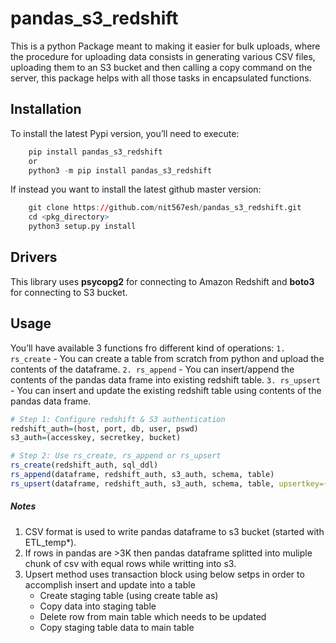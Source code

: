 pandas_s3_redshift
=============

This is a python Package meant to making it easier for bulk uploads, where the procedure for uploading data consists in generating various CSV files, uploading them to an S3 bucket and then calling a copy command on the server, this package helps with all those tasks in encapsulated functions.

Installation
------------

To install the latest Pypi version, you’ll need to execute:

``` r
    pip install pandas_s3_redshift
    or
    python3 -m pip install pandas_s3_redshift
```

If instead you want to install the latest github master version:

``` r
    git clone https://github.com/nit567esh/pandas_s3_redshift.git
    cd <pkg_directory>
    python3 setup.py install
```

Drivers
-------

This library uses **psycopg2** for connecting to Amazon Redshift and **boto3** for connecting to S3 bucket.

Usage
-----

You’ll have available 3 functions fro different kind of operations:
`1. rs_create` - You can create a table from scratch from python and upload the contents of the dataframe.
`2. rs_append` - You can insert/append the contents of the pandas data frame into existing redshift table.
`3. rs_upsert` - You can insert and update the existing redshift table using contents of the pandas data frame.

``` r
# Step 1: Configure redshift & S3 authentication
redshift_auth=(host, port, db, user, pswd)
s3_auth=(accesskey, secretkey, bucket)

# Step 2: Use rs_create, rs_append or rs_upsert
rs_create(redshift_auth, sql_ddl)
rs_append(dataframe, redshift_auth, s3_auth, schema, table)
rs_upsert(dataframe, redshift_auth, s3_auth, schema, table, upsertkey=('cols',....))
```

##### Notes
1. CSV format is used to write pandas dataframe to s3 bucket (started with ETL_temp*). 
2. If rows in pandas are >3K then pandas dataframe splitted into muliple chunk of csv with equal rows while writting into s3.
1. Upsert method uses transaction block using below setps in order to accomplish insert and update into a table
   - Create staging table (using create table as)
   - Copy data into staging table
   - Delete row from main table which needs to be updated
   - Copy staging table data to main table
